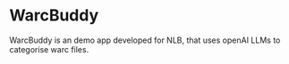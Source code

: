 # WarcBuddy

WarcBuddy is an demo app developed for NLB, that uses openAI LLMs to categorise warc files.